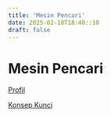 ```yaml
---
title: 'Mesin Pencari'
date: 2025-02-18T18:40::10
draft: false
---
```


# Mesin Pencari

[Profil](Mesin%20Pencari%20994689725bd64b1caee58c22b761ddc5/Profil%2019b32c070e1644b9a7a4f712b9f763c2.md)

[Konsep Kunci](Mesin%20Pencari%20994689725bd64b1caee58c22b761ddc5/Konsep%20Kunci%20cf57cd6758ba405aaa2071977af41400.md)

